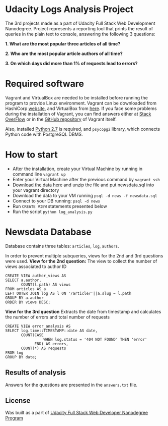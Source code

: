 # Udacity Logs Analysis Project
The 3rd projects made as a part of Udacity Full Stack Web Development Nanodegree. Project represents a reporting tool that prints the result of queries in the plain text to console, answering the following 3 questions:

**1. What are the most popular three articles of all time?**

**2. Who are the most popular article authors of all time?**

**3. On which days did more than 1% of requests lead to errors?**

# Required software
Vagrant and VirtualBox are needed to be installed before running the program to provide Linux environment. Vagrant can be downloaded from HashiCorp [website](https://www.vagrantup.com/), and VirtualBox from [here](https://www.virtualbox.org/). If you face some problems during the installation of Vagrant, you can find answers either at [Stack OverFlow](https://stackoverflow.com/search?q=vagrant) or in the [GitHub repository](https://github.com/hashicorp/vagrant) of Vagrant itself. 

Also, installed [Python 2.7](https://www.python.org/downloads/) is required, and `psycopg2` library, which connects Python code with PostgreSQL DBMS. 
# How to start
* After the installation, create your Virtual Machine by running in command line 
    `vagrant up`
* Enter  your Virtual Machine after the previous command by 
`vagrant ssh`
* [Download the data here](https://d17h27t6h515a5.cloudfront.net/topher/2016/August/57b5f748_newsdata/newsdata.zip)
and unzip the file and put newsdata.sql into your vagrant directory
* Download the data to your VM running `psql -d news -f newsdata.sql`
* Connect to your DB running: 
 `psql -d news`
* Run `CREATE VIEW` statements presented below
* Run the script `python log_analysis.py`
# Newsdata Database 
Database contains three tables: 
`articles`, `log`, `authors`.

In order to prevent multiple subqueries, views for the 2nd and 3rd questions were used.
**View for the 2nd question:**
The view to collect the number of views associated to author ID
```
CREATE VIEW author_views AS
SELECT a.author,
       COUNT(l.path) AS views
FROM articles AS a
LEFT OUTER JOIN log AS l ON '/article/'||a.slug = l.path
GROUP BY a.author
ORDER BY views DESC;
```

**View for the 3rd question**
Extracts the date from timestamp and calculates the number of errors and total number of requests
```
CREATE VIEW error_analysis AS
SELECT log.time::TIMESTAMP::date AS date,
       COUNT(CASE
                 WHEN log.status = '404 NOT FOUND' THEN 'error'
             END) AS errors,
       COUNT(*) AS requests
FROM log
GROUP BY date;
```
## Results of analysis
Answers for the questions are presented in the `answers.txt` file.

## License
Was built as a part of [Udacity Full Stack Web Developer Nanodegree Program](https://www.udacity.com/)
